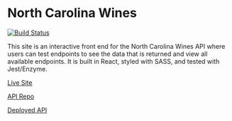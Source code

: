# North Carolina Wines

[![Build Status](https://travis-ci.org/jarushford/nc-wines.svg?branch=master)](https://travis-ci.org/jarushford/nc-wines)

This site is an interactive front end for the North Carolina Wines API where users can test endpoints to see the data that is returned and view all available endpoints. It is built in React, styled with SASS, and tested with Jest/Enzyme.

[Live Site](https://nc-wines.herokuapp.com/)

[API Repo](https://github.com/Cody-Price/BYOB)

[Deployed API](https://buildyourownbackendcodysara.herokuapp.com/)
